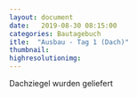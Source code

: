```yaml
---
layout: document
date:   2019-08-30 08:15:00
categories: Bautagebuch
itle:  "Ausbau - Tag 1 (Dach)"
thumbnail: 
highresolutionimg: 
---
```

Dachziegel wurden geliefert